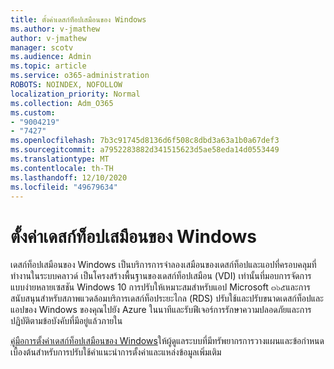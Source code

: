 ```yaml
---
title: ตั้งค่าเดสก์ท็อปเสมือนของ Windows
ms.author: v-jmathew
author: v-jmathew
manager: scotv
ms.audience: Admin
ms.topic: article
ms.service: o365-administration
ROBOTS: NOINDEX, NOFOLLOW
localization_priority: Normal
ms.collection: Adm_O365
ms.custom:
- "9004219"
- "7427"
ms.openlocfilehash: 7b3c91745d8136d6f508c8dbd3a63a1b0a67def3
ms.sourcegitcommit: a7952283882d341515623d5ae58eda14d0553449
ms.translationtype: MT
ms.contentlocale: th-TH
ms.lasthandoff: 12/10/2020
ms.locfileid: "49679634"
---
```

# <a name="set-up-windows-virtual-desktop"></a>ตั้งค่าเดสก์ท็อปเสมือนของ Windows

เดสก์ท็อปเสมือนของ Windows เป็นบริการการจำลองเสมือนของเดสก์ท็อปและแอปที่ครอบคลุมที่ทำงานในระบบคลาวด์ เป็นโครงสร้างพื้นฐานของเดสก์ท็อปเสมือน (VDI) เท่านั้นที่มอบการจัดการแบบง่ายหลายเซสชัน Windows 10 การปรับให้เหมาะสมสำหรับแอป Microsoft ๓๖๕และการสนับสนุนสำหรับสภาพแวดล้อมบริการเดสก์ท็อประยะไกล (RDS) ปรับใช้และปรับขนาดเดสก์ท็อปและแอปของ Windows ของคุณไปยัง Azure ในนาทีและรับฟีเจอร์การรักษาความปลอดภัยและการปฏิบัติตามข้อบังคับที่มีอยู่แล้วภายใน

[คู่มือการตั้งค่าเดสก์ท็อปเสมือนของ Windows](https://go.microsoft.com/fwlink/?linkid=2146236)ให้ผู้ดูแลระบบที่มีทรัพยากรการวางแผนและข้อกำหนดเบื้องต้นสำหรับการปรับใช้คำแนะนำการตั้งค่าและแหล่งข้อมูลเพิ่มเติม
